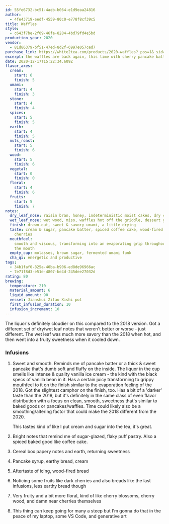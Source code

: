 ```yaml
---
id: 55fe6732-bc51-4aeb-b064-e1d9eaa24816
author:
  - 4fe43719-eedf-4559-80c0-e778f8cf39c5
title: Waffles
style:
  - c643f7be-2f09-46fa-8284-4bd79fd4e5bd
production_year: 2020
vendor:
  - 81d86379-bf51-47ed-8d2f-6997e057ced7
purchase_link: https://white2tea.com/products/2020-waffles?_pos=1&_sid=201f812d7&_ss=r
excerpt: the waffles are back again, this time with cherry pancake batter
date: 2020-12-17T15:22:34.609Z
flavor_axes:
  cream:
    start: 6
    finish: 5
  umami:
    start: 4
    finish: 3
  stone:
    start: 4
    finish: 4
  spices:
    start: 5
    finish: 5
  earth:
    start: 4
    finish: 5
  nuts_roast:
    start: 5
    finish: 6
  wood:
    start: 5
    finish: 6
  vegetal:
    start: 0
    finish: 0
  floral:
    start: 4
    finish: 6
  fruits:
    start: 5
    finish: 7
notes:
  dry_leaf_nose: raisin bran, honey, indeterministic moist cakes, dry chocolate
  wet_leaf_nose: wet wood, miso, waffles hot off the griddle, dessert grapes raisinified
  finish: drawn-out, sweet & savory umami, a little drying
  taste: cream & sugar, pancake batter, spiced coffee cake, wood-fired breads,
    cherries
  mouthfeel:
    smooth and viscous, transforming into an evaporating grip throughout
    the mouth
  empty_cup: molasses, brown sugar, fermented umami funk
  cha_qi: energetic and productive
tags:
  - 34b1faf0-825a-40ba-b906-ed8de96966ac
  - 7e71f8d3-e51e-4807-be4d-245dee27032d
rating: 80
brewing:
  temperature: 210
  material_amount: 6
  liquid_amount: 90
  vessel: Jianshui Zitao Xishi pot
  first_infusion_duration: 10
  infusion_increment: 10
---
```


The liquor's definitely cloudier on this compared to the 2018 version. Got a different set of dry/wet leaf notes that weren't better or worse - just different. The wet leaf was much more savory than the 2018 when hot, and then went into a fruity sweetness when it cooled down.

### Infusions

1. Sweet and smooth. Reminds me of pancake batter or a thick & sweet pancake that's dumb soft and fluffy on the inside. The liquor in the cup smells like intense & quality vanilla ice cream - the kind with the black specs of vanilla bean in it. Has a certain juicy transforming to grippy mouthfeel to it on the finish similar to the evaporation feeling of the 2018. Got the slightest camphor on the finish, too. Has a bit of a 'darker' taste than the 2018, but it's definitely in the same class of even flavor distribution with a focus on clean, smooth, sweetness that's similar to baked goods or pancakes/waffles. Time could likely also be a smoothing/altering factor that could make the 2018 different from the 2020.

   This tastes kind of like I put cream and sugar into the tea, it's great.

2. Bright notes that remind me of sugar-glazed, flaky puff pastry. Also a spiced baked good like coffee cake.
3. Cereal box papery notes and earth, returning sweetness
4. Pancake syrup, earthy bread, cream
5. Aftertaste of icing, wood-fired bread
6. Noticing some fruits like dark cherries and also breads like the last infusions, less earthy bread though
7. Very fruity and a bit more floral, kind of like cherry blossoms, cherry wood, and damn near cherries themselves
8. This thing can keep going for many a steep but I'm gonna do that in the peace of my laptop, some VS Code, and generative art

